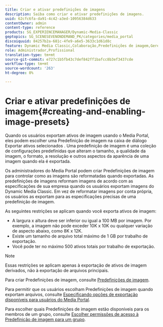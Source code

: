 ```yaml
---
title: Criar e ativar predefinições de imagens
description: Saiba como criar e ativar predefinições de imagens.
uuid: 62cfc6fa-da91-4c42-a3ed-10956384d633
contentOwner: admin
content-type: reference
products: SG_EXPERIENCEMANAGER/Dynamic-Media-Classic
geptopics: SG_SCENESEVENONDEMAND_PK/categories/media_portal
discoiquuid: 84257b2a-681c-4fe9-a6e5-3633c1d61d8c
feature: Dynamic Media Classic,Colaboração,Predefinições de imagem,Gerenciamento de ativos
role: Administrador,Profissional
translation-type: tm+mt
source-git-commit: e727c1b5fb43c7def842ff1bafcc8b3ef3437cde
workflow-type: tm+mt
source-wordcount: '263'
ht-degree: 0%

---
```



# Criar e ativar predefinições de imagem{#creating-and-enabling-image-presets}

Quando os usuários exportam ativos de imagem usando o Media Portal, eles podem escolher uma Predefinição de imagem na caixa de diálogo Exportar ativos selecionados . Uma predefinição de imagem é uma coleção de configurações predefinidas que alteram o tamanho, a qualidade da imagem, o formato, a resolução e outros aspectos da aparência de uma imagem quando ela é exportada.

Os administradores do Media Portal podem criar Predefinições de imagem para controlar como as imagens são reformatadas quando exportadas. As predefinições de imagens reformam imagens de acordo com as especificações de sua empresa quando os usuários exportam imagens do Dynamic Media Classic. Em vez de reformatar imagens por conta própria, os usuários as exportam para as especificações precisas de uma predefinição de imagem.

As seguintes restrições se aplicam quando você exporta ativos de imagem:

* A largura x altura deve ser inferior ou igual a 100 MB por imagem. Por exemplo, a imagem não pode exceder 10K x 10K ou qualquer variação de aspecto abaixo, como 8K x 12K.
* Existe um tamanho de arquivo total máximo de 1 GB por trabalho de exportação.
* Você pode ter no máximo 500 ativos totais por trabalho de exportação.

>[!NOTE]
>
>Essas restrições se aplicam apenas à exportação de ativos de imagem derivados, não à exportação de arquivos principais.

Para criar Predefinições de imagem, consulte [Predefinições de imagem](application-setup.md#image_presets).

Para permitir que os usuários escolham Predefinições de imagem quando exportam arquivos, consulte [Especificando opções de exportação disponíveis para usuários do Media Portal](specifying-export-options-available-media.md#specifying_export_options_available_to_media_portal_users).

Para escolher quais Predefinições de imagem estão disponíveis para os membros de um grupo, consulte [Escolher permissões de acesso à Predefinição de imagem para um grupo](creating-media-portal-groups.md#choosing_image_preset_access_permissions_for_a_group).
